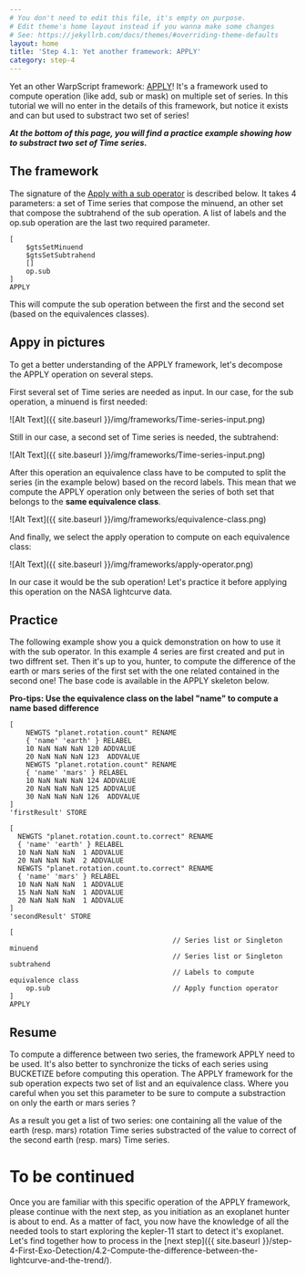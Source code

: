 ```yaml
---
# You don't need to edit this file, it's empty on purpose.
# Edit theme's home layout instead if you wanna make some changes
# See: https://jekyllrb.com/docs/themes/#overriding-theme-defaults
layout: home
title: 'Step 4.1: Yet another framework: APPLY'
category: step-4
---
```


Yet an other WarpScript framework: [APPLY](http://www.warp10.io/reference/frameworks/framework-apply/)! It's a framework used to compute operation (like add, sub or mask) on multiple set of series. In this tutorial we will no enter in the details of this framework, but notice it exists and can but used to substract two set of series! 

***At the bottom of this page, you will find a practice example showing how to substract two set of Time series.***

## The framework

The signature of the [Apply with a sub operator](http://www.warp10.io/reference/frameworks/op_sub/) is described below. It takes 4 parameters: a set of Time series that compose the minuend, an other set that compose the subtrahend of the sub operation. A list of labels and the op.sub operation are the last two required parameter.

```
[
    $gtsSetMinuend
    $gtsSetSubtrahend
    []
    op.sub
]
APPLY

```

This will compute the sub operation between the first and the second set (based on the equivalences classes).

## Appy in pictures

To get a better understanding of the APPLY framework, let's decompose the APPLY operation on several steps.

First several set of Time series are needed as input. In our case, for the sub operation, a minuend is first needed:

![Alt Text]({{ site.baseurl }}/img/frameworks/Time-series-input.png)

Still in our case, a second set of Time series is needed, the subtrahend:

![Alt Text]({{ site.baseurl }}/img/frameworks/Time-series-input.png)

After this operation an equivalence class have to be computed to split the series (in the example below) based on the record labels. This mean that we compute the APPLY operation only between the series of both set that belongs to the **same equivalence class**.

![Alt Text]({{ site.baseurl }}/img/frameworks/equivalence-class.png)

And finally, we select the apply operation to compute on each equivalence class:

![Alt Text]({{ site.baseurl }}/img/frameworks/apply-operator.png)

In our case it would be the sub operation! Let's practice it before applying this operation on the NASA lightcurve data.

## Practice

The following example show you a quick demonstration on how to use it with the sub operator. In this example 4 series are first created and put in two diffrent set. 
Then it's up to you, hunter, to compute the difference of the earth or mars series of the first set with the one related contained in the second one! The base code is available in the APPLY skeleton below.

**Pro-tips: Use the equivalence class on the label "name" to compute a name based difference**

```
[
    NEWGTS "planet.rotation.count" RENAME 
    { 'name' 'earth' } RELABEL
    10 NaN NaN NaN 120 ADDVALUE
    20 NaN NaN NaN 123  ADDVALUE
    NEWGTS "planet.rotation.count" RENAME 
    { 'name' 'mars' } RELABEL
    10 NaN NaN NaN 124 ADDVALUE
    20 NaN NaN NaN 125 ADDVALUE
    30 NaN NaN NaN 126  ADDVALUE
]
'firstResult' STORE

[
  NEWGTS "planet.rotation.count.to.correct" RENAME 
  { 'name' 'earth' } RELABEL
  10 NaN NaN NaN  1 ADDVALUE
  20 NaN NaN NaN  2 ADDVALUE
  NEWGTS "planet.rotation.count.to.correct" RENAME 
  { 'name' 'mars' } RELABEL
  10 NaN NaN NaN  1 ADDVALUE
  15 NaN NaN NaN  1 ADDVALUE
  20 NaN NaN NaN  1 ADDVALUE
]
'secondResult' STORE

[
                                        // Series list or Singleton minuend
                                        // Series list or Singleton subtrahend
                                        // Labels to compute equivalence class
    op.sub                              // Apply function operator
]
APPLY

```

## Resume

To compute a difference between two series, the framework APPLY need to be used. It's also better to synchronize the ticks of each series using BUCKETIZE before computing this operation. The APPLY framework for the sub operation expects two set of list and an equivalence class. Where you careful when you set this parameter to be sure to compute a substraction on only the earth or mars series ?

As a result you get a list of two series: one containing all the value of the earth (resp. mars) rotation Time series substracted of the value to correct of the second earth (resp. mars) Time series.

# To be continued

Once you are familiar with this specific operation of the APPLY framework, please continue with the next step, as you initiation as an exoplanet hunter is about to end. As a matter of fact, you now have the knowledge of all the needed tools to start exploring the kepler-11 start to detect it's exoplanet. Let's find together how to process in the [next step]({{ site.baseurl }}/step-4-First-Exo-Detection/4.2-Compute-the-difference-between-the-lightcurve-and-the-trend/).